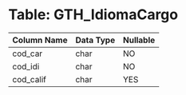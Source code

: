 # Table: GTH_IdiomaCargo

| Column Name | Data Type | Nullable |
|-------------|-----------|----------|
| cod_car | char | NO |
| cod_idi | char | NO |
| cod_calif | char | YES |
